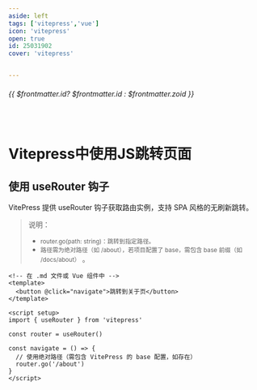 ```yaml
---
aside: left
tags: ['vitepress','vue']
icon: 'vitepress'
open: true
id: 25031902
cover: 'vitepress'


---
```

 
######  {{ $frontmatter.id? $frontmatter.id : $frontmatter.zoid }}
 
<br/>

# Vitepress中使用JS跳转页面
 
## 使用 useRouter 钩子

VitePress 提供 useRouter 钩子获取路由实例，支持 SPA 风格的无刷新跳转。


> 说明：   
> - <small>router.go(path: string)：跳转到指定路径。</small>    
> - <small>路径需为绝对路径（如 /about），若项目配置了 base，需包含 base 前缀（如 /docs/about）</small> 。  

```vue
<!-- 在 .md 文件或 Vue 组件中 -->
<template>
  <button @click="navigate">跳转到关于页</button>
</template>

<script setup>
import { useRouter } from 'vitepress'

const router = useRouter()

const navigate = () => {
  // 使用绝对路径（需包含 VitePress 的 base 配置，如存在）
  router.go('/about')
}
</script>
```
